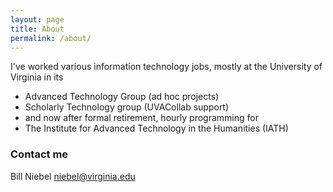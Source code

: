 ```yaml
---
layout: page
title: About
permalink: /about/
---
```


I've worked various information technology jobs, mostly at the University of Virginia in its
* Advanced Technology Group (ad hoc projects)
* Scholarly Technology group (UVACollab support)
* and now after formal retirement, hourly programming for 
* The Institute for Advanced Technology in the Humanities (IATH)


### Contact me

Bill Niebel
[niebel@virginia.edu](mailto:niebel@virginia.edu)
